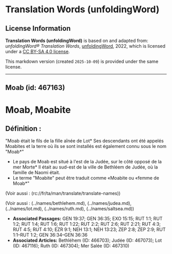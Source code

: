 # Translation Words (unfoldingWord)

## License Information

**Translation Words (unfoldingWord)** is based on and adapted from: _unfoldingWord® Translation Words_, [unfoldingWord](https://unfoldingword.org/utw), 2022, which is licensed under a [CC BY-SA 4.0 license](https://creativecommons.org/licenses/by-sa/4.0/legalcode.en).

This markdown version (created `2025-10-09`) is provided under the same license.



--------------------------------

## Moab (id: 467163)

Moab, Moabite
=============

Définition :
------------

"Moab était le fils de la fille aînée de Lot\* Ses descendants ont été appelés Moabites et la terre où ils se sont installés est également connu sous le nom "Moab\*"

* Le pays de Moab est situé à l'est de la Judée, sur le côté opposé de la mer Morte\* Il était au sud\-est de la ville de Bethléem de Judée, où la famille de Naomi était.
* Le terme "Moabite" peut être traduit comme «Moabite ou «femme de Moab\*"

(Voir aussi : (rc://fr/ta/man/translate/translate\-names))

(Voir aussi : (../names/bethlehem.md), (../names/judea.md), (../names/lot.md), (../names/ruth.md), (../names/saltsea.md))

* **Associated Passages:** GEN 19:37; GEN 36:35; EXO 15:15; RUT 1:1; RUT 1:2; RUT 1:4; RUT 1:6; RUT 1:22; RUT 2:2; RUT 2:6; RUT 2:21; RUT 4:3; RUT 4:5; RUT 4:10; EZR 9:1; NEH 13:1; NEH 13:23; ZEP 2:8; ZEP 2:9; RUT 1:1–RUT 1:2; GEN 36:34–GEN 36:36
* **Associated Articles:** Bethléhem (ID: 466703); Judée (ID: 467073); Lot (ID: 467116); Ruth (ID: 467304); Mer Salée (ID: 467310)


